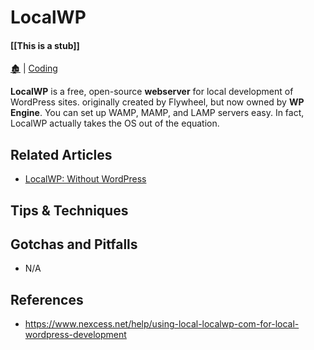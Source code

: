 # LocalWP

####  [[This is a stub]]

[🏚️](../README.md) | [Coding](/coding/index.md)

**LocalWP** is a free, open-source **webserver** for local development of WordPress sites. originally created by Flywheel, but now owned by **WP Engine**. You can set up WAMP, MAMP, and LAMP servers easy. In fact, LocalWP actually takes the OS out of the equation.

## Related Articles

- [LocalWP: Without WordPress](/how-to/localwp-non-wp-site.md)

## Tips & Techniques

### 

## Gotchas and Pitfalls

- N/A

## References

- https://www.nexcess.net/help/using-local-localwp-com-for-local-wordpress-development